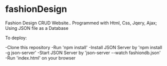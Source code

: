 # fashionDesign
Fashion Design CRUD Website.. Programmed with Html, Css, Jqery, Ajax; Using JSON file as a Database

To deploy:

-Clone this repository -Run 'npm install' 
-Install JSON Server by 'npm install -g json-server' 
-Start JSON Server by 'json-server --watch fashiondb.json' 
-Run 'index.html' on your browser 
